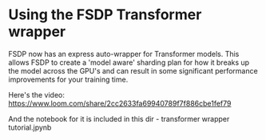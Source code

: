 # Using the FSDP Transformer wrapper
FSDP now has an express auto-wrapper for Transformer models.  This allows FSDP to create a 'model aware' sharding plan for how it breaks up the model across the GPU's and can result in some significant performance improvements for your training time.

Here's the video:
https://www.loom.com/share/2cc2633fa69940789f7f886cbe1fef79

And the notebook for it is included in this dir - transformer wrapper tutorial.jpynb 